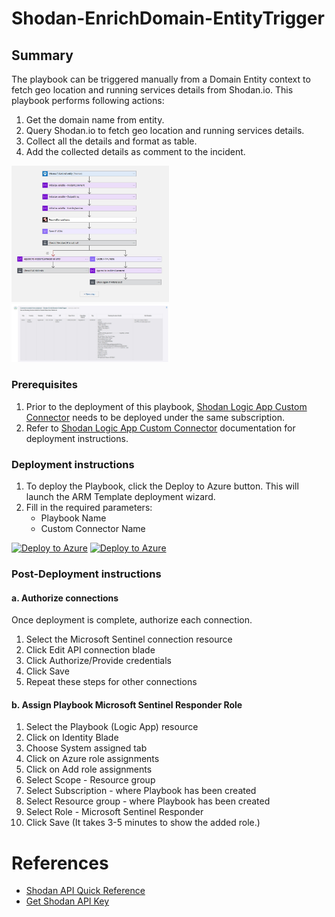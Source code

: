# Shodan-EnrichDomain-EntityTrigger

## Summary

The playbook can be triggered manually from a Domain Entity context to fetch geo location and running services details from Shodan.io. This playbook performs following actions:

1. Get the domain name from entity. 
2. Query Shodan.io to fetch geo location and running services details.
3. Collect all the details and format as table.
3. Add the collected details as comment to the incident.

<img src="./images/Shodan-EnrichDomain-EntityTrigger_light.jpg" width="50%"/><br>
<img src="./images/ShodanDomainEnrichmentIncidentComment_light.jpg" width="50%"/><br>

### Prerequisites

1. Prior to the deployment of this playbook, [Shodan Logic App Custom Connector](../../CustomConnector/ShodanCustomConnector/azuredeploy.json) needs to be deployed under the same subscription.
2. Refer to [Shodan Logic App Custom Connector](../../CustomConnector/ShodanCustomConnector/readme.md) documentation for deployment instructions.

### Deployment instructions

1. To deploy the Playbook, click the Deploy to Azure button. This will launch the ARM Template deployment wizard.
2. Fill in the required parameters:
    * Playbook Name
    * Custom Connector Name

[![Deploy to Azure](https://aka.ms/deploytoazurebutton)](https://portal.azure.com/#create/Microsoft.Template/uri/https%3A%2F%2Fraw.githubusercontent.com%2FAzure%2FAzure-Sentinel%2Fmaster%2FSolutions%2FShodan%2FPlaybooks%2FShodanPlaybooks%2FShodan-EnrichDomain-EntityTrigger%2Fazuredeploy.json) [![Deploy to Azure](https://aka.ms/deploytoazuregovbutton)](https://portal.azure.us/#create/Microsoft.Template/uri/https%3A%2F%2Fraw.githubusercontent.com%2FAzure%2FAzure-Sentinel%2Fmaster%2FSolutions%2FShodan%2FPlaybooks%2FShodanPlaybooks%2FShodan-EnrichDomain-EntityTrigger%2Fazuredeploy.json)

### Post-Deployment instructions

#### a. Authorize connections

Once deployment is complete, authorize each connection.

1. Select the Microsoft Sentinel connection resource
2. Click Edit API connection blade
3. Click Authorize/Provide credentials
4. Click Save
5. Repeat these steps for other connections

#### b. Assign Playbook Microsoft Sentinel Responder Role
1. Select the Playbook (Logic App) resource
2. Click on Identity Blade
3. Choose System assigned tab
4. Click on Azure role assignments
5. Click on Add role assignments
6. Select Scope - Resource group
7. Select Subscription - where Playbook has been created
8. Select Resource group - where Playbook has been created
9. Select Role - Microsoft Sentinel Responder
10. Click Save (It takes 3-5 minutes to show the added role.)

#  References
 - [Shodan API Quick Reference](https://developer.shodan.io/api)
 - [Get Shodan API Key](https://developer.shodan.io/api/requirements)